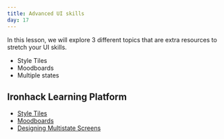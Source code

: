```yaml
---
title: Advanced UI skills
day: 17
---
```


In this lesson, we will explore 3 different topics that are extra resources to stretch your UI skills. 

- Style Tiles
- Moodboards
- Multiple states


Ironhack Learning Platform
--------------------------

- [Style Tiles](http://learn.ironhack.com/#/learning_unit/3408)
- [Moodboards](http://learn.ironhack.com/#/learning_unit/3394)
- [Designing Multistate Screens](http://learn.ironhack.com/#/learning_unit/3410)
